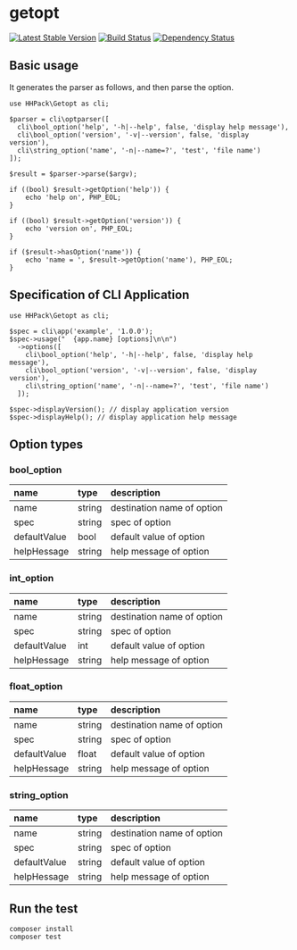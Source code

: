 # getopt

[![Latest Stable Version](https://poser.pugx.org/hhpack/getopt/v/stable)](https://packagist.org/packages/hhpack/getopt)
[![Build Status](https://travis-ci.org/hhpack/getopt.svg?branch=master)](https://travis-ci.org/hhpack/getopt)
[![Dependency Status](https://www.versioneye.com/user/projects/5684c257eb4f47003000042e/badge.svg?style=flat)](https://www.versioneye.com/user/projects/5684c257eb4f47003000042e)

## Basic usage

It generates the parser as follows, and then parse the option.

```hack
use HHPack\Getopt as cli;

$parser = cli\optparser([
  cli\bool_option('help', '-h|--help', false, 'display help message'),
  cli\bool_option('version', '-v|--version', false, 'display version'),
  cli\string_option('name', '-n|--name=?', 'test', 'file name')
]);

$result = $parser->parse($argv);

if ((bool) $result->getOption('help')) {
    echo 'help on', PHP_EOL;
}

if ((bool) $result->getOption('version')) {
    echo 'version on', PHP_EOL;
}

if ($result->hasOption('name')) {
    echo 'name = ', $result->getOption('name'), PHP_EOL;
}
```

## Specification of CLI Application

```hack
use HHPack\Getopt as cli;

$spec = cli\app('example', '1.0.0');
$spec->usage("  {app.name} [options]\n\n")
  ->options([
    cli\bool_option('help', '-h|--help', false, 'display help message'),
    cli\bool_option('version', '-v|--version', false, 'display version'),
    cli\string_option('name', '-n|--name=?', 'test', 'file name')
  ]);

$spec->displayVersion(); // display application version
$spec->displayHelp(); // display application help message
```

## Option types

### bool_option

|name|type|description|
|:---|:---|:---|
|name|string|destination name of option|
|spec|string|spec of option|
|defaultValue|bool|default value of option|
|helpHessage|string|help message of option|

### int_option

|name|type|description|
|:---|:---|:---|
|name|string|destination name of option|
|spec|string|spec of option|
|defaultValue|int|default value of option|
|helpHessage|string|help message of option|

### float_option

|name|type|description|
|:---|:---|:---|
|name|string|destination name of option|
|spec|string|spec of option|
|defaultValue|float|default value of option|
|helpHessage|string|help message of option|

### string_option

|name|type|description|
|:---|:---|:---|
|name|string|destination name of option|
|spec|string|spec of option|
|defaultValue|string|default value of option|
|helpHessage|string|help message of option|

## Run the test

	composer install
	composer test
